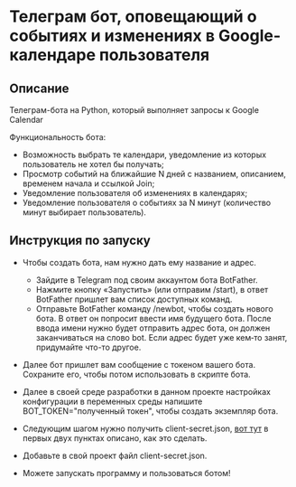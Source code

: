 # Телеграм бот, оповещающий о событиях и изменениях в Google-календаре пользователя
## Описание
Телеграм-бота на Python, который выполняет запросы к Google Calendar 

Функциональность бота:
-	Возможность выбрать те календари, уведомление из которых пользователь не хотел бы получать;
- Просмотр событий на ближайшие N дней с названием, описанием, временем начала и ссылкой Join;
-	Уведомление пользователя об изменениях в календарях;
-	Уведомление пользователя о событиях за N минут (количество минут выбирает пользователь).

## Инструкция по запуску
- Чтобы создать бота, нам нужно дать ему название и адрес. 
  - Зайдите в Telegram под своим аккаунтом бота BotFather.
  - Нажмите кнопку «Запустить» (или отправим /start), в ответ BotFather пришлет вам список доступных команд.
  - Отправьте BotFather команду /newbot, чтобы создать нового бота. В ответ он попросит ввести имя будущего бота. После ввода имени нужно будет отправить адрес бота, он должен заканчиваться на слово bot. Если адрес будет уже кем‑то занят, придумайте что-то другое.

- Далее бот пришлет вам сообщение с токеном вашего бота. Сохраните его, чтобы потом использовать в скрипте бота.
- Далее в своей среде разработки в данном проекте настройках конфигурации в переменных среды напишите BOT_TOKEN="полученный токен", чтобы создать экземпляр бота.
- Следующим шагом нужно получить client-secret.json, [вот тут]( https://karenapp.io/articles/how-to-automate-google-calendar-with-python-using-the-calendar-api/) в первых двух пунктах описано, как это сделать.
- Добавьте в свой проект файл client-secret.json.
- Можете запускать программу и пользоваться ботом!
